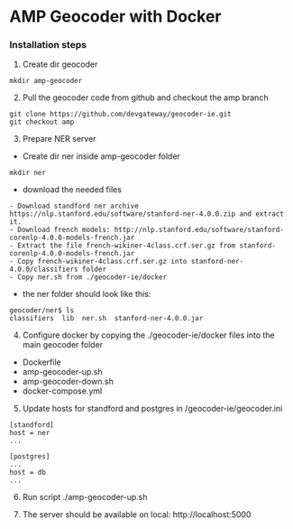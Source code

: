 
AMP Geocoder with Docker
=====

### Installation steps
1. Create dir geocoder
```
mkdir amp-geocoder
```

2. Pull the geocoder code from github and checkout the amp branch
```
git clone https://github.com/devgateway/geocoder-ie.git
git checkout amp
```

3. Prepare NER server
- Create dir ner inside amp-geocoder folder
```
mkdir ner
```
- download the needed files
```
- Download standford ner archive https://nlp.stanford.edu/software/stanford-ner-4.0.0.zip and extract it.
- Download french models: http://nlp.stanford.edu/software/stanford-corenlp-4.0.0-models-french.jar 
- Extract the file french-wikiner-4class.crf.ser.gz from stanford-corenlp-4.0.0-models-french.jar
- Copy french-wikiner-4class.crf.ser.gz into stanford-ner-4.0.0/classifiers folder
- Copy ner.sh from ./geocoder-ie/docker
```
- the ner folder should look like this:
```
geocoder/ner$ ls 
classifiers  lib  ner.sh  stanford-ner-4.0.0.jar
```
4. Configure docker by copying the ./geocoder-ie/docker files into the main geocoder folder
- Dockerfile
- amp-geocoder-up.sh
- amp-geocoder-down.sh
- docker-compose.yml

5. Update hosts for standford and postgres in /geocoder-ie/geocoder.ini
```
[standford]
host = ner
...

[postgres]
...
host = db
...
```
6. Run script ./amp-geocoder-up.sh

7. The server should be available on local: http://localhost:5000
